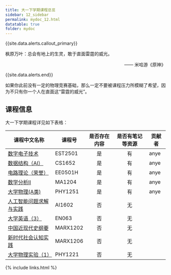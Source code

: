 ```yaml
---
title: 大一下学期课程总览
sidebar: 12_sidebar
permalink: mydoc_12.html
datatable: true
folder: mydoc
---
```


{{site.data.alerts.callout_primary}}
<p>枫原万叶：总会有地上的生灵，敢于直面雷霆的威光。</p>
<p align="right">—— 米哈游《原神》</p>

{{site.data.alerts.end}}

如果你此前没有一定的物理竞赛基础，那么一定不要被课程压力所模糊了希望，因为不只有你一个人在直面这“雷霆的威光”。

## 课程信息

大一下学期课程详见如下表格：



<div class="datatable-begin"></div>

| 课程中文名称                          | 课程号   | 是否存在内容 | 是否有笔记等资源 | 贡献者 |
| ------------------------------------- | -------- | :----------: | :--------------: | ------ |
| [数字电子技术](12_EST2501.html)       | EST2501  |      是      |        有        | anye   |
| [数据结构（AI）](12_CS1652.html)      | CS1652   |      是      |        有        | anye   |
| [电路理论（荣誉）](12_EE0501H.html)   | EE0501H  |      是      |        有        | anye   |
| [数学分析II](12_MA1204.html)          | MA1204   |      是      |        有        | anye   |
| [大学物理(A类)](12_PHY1251.html)      | PHY1251  |      是      |        有        | anye   |
| [人工智能问题求解与实践](AI1602.html) | AI1602   |      否      |        无        |        |
| [大学英语（3）](EN063)                | EN063    |      否      |        无        |        |
| [中国近现代史纲要](MARX1202)          | MARX1202 |      否      |        无        |        |
| [新时代社会认知实践](MARX1206)        | MARX1206 |      否      |        无        |        |
| [大学物理实验（1）](PHY1221)          | PHY1221  |      否      |        无        |        |

<div class="datatable-end"></div>

{% include links.html %}
